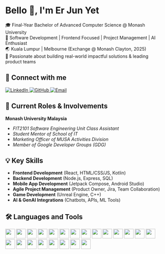 # Bello 👋, I'm Er Jun Yet

🎓 Final-Year Bachelor of Advanced Computer Science @ Monash University  
🚀 Software Development | Frontend Focused | Project Management | AI Enthusiast  
🌏 Kuala Lumpur | Melbourne (Exchange @ Monash Clayton, 2025)  
🧠 Passionate about building real-world impactful solutions & leading product teams

## 🔗 Connect with me
<p align="left">
  <a href="https://www.linkedin.com/in/er-jun-yet-657bb5300" target="_blank">
    <img src="https://img.shields.io/badge/-LinkedIn-blue?style=flat&logo=linkedin&logoColor=white" alt="LinkedIn" />
  </a>
  <a href="https://github.com/bryanerjunyet" target="_blank">
    <img src="https://img.shields.io/badge/-GitHub-181717?style=flat&logo=github&logoColor=white" alt="GitHub" />
  </a>
  <a href="mailto:erjunyet@gmail.com">
    <img src="https://img.shields.io/badge/-Email-D14836?style=flat&logo=gmail&logoColor=white" alt="Email" />
  </a>
</p>

## 💼 Current Roles & Involvements

**Monash University Malaysia**
- *FIT2101 Software Engineering Unit Class Assistant*  
- *Student Mentor of School of IT*  
- *Marketing Officer of MUSA Activities Division*  
- *Member of Google Developer Groups (GDG)*  

## 💡 Key Skills

- **Frontend Development** (React, HTML/CSS/JS, Kotlin)
- **Backend Development** (Node.js, Express, SQL)
- **Mobile App Development** (Jetpack Compose, Android Studio)
- **Agile Project Management** (Product Owner, Jira, Team Collaboration)
- **Game Development** (Unreal Engine, C++)
- **AI & GenAI Integrations** (Chatbots, APIs, ML Tools)

## 🛠️ Languages and Tools
<p align="left">
  <!-- Programming Languages -->
  <img src="https://cdn.jsdelivr.net/gh/devicons/devicon/icons/javascript/javascript-original.svg" height="30"/>
  <img src="https://cdn.jsdelivr.net/gh/devicons/devicon/icons/react/react-original.svg" height="30"/>
  <img src="https://cdn.jsdelivr.net/gh/devicons/devicon/icons/nodejs/nodejs-original.svg" height="30"/>
  <img src="https://cdn.jsdelivr.net/gh/devicons/devicon/icons/java/java-original.svg" height="30"/>
  <img src="https://cdn.jsdelivr.net/gh/devicons/devicon/icons/python/python-original.svg" height="30"/>
  <img src="https://cdn.jsdelivr.net/gh/devicons/devicon/icons/cplusplus/cplusplus-original.svg" height="30"/>
  <img src="https://cdn.jsdelivr.net/gh/devicons/devicon/icons/c/c-original.svg" height="30"/>
  <img src="https://cdn.jsdelivr.net/gh/devicons/devicon/icons/haskell/haskell-original.svg" height="30"/>
  <img src="https://cdn.jsdelivr.net/gh/devicons/devicon/icons/kotlin/kotlin-original.svg" height="30"/>
  <img src="https://cdn.jsdelivr.net/gh/devicons/devicon/icons/sqlite/sqlite-original.svg" height="30"/>
  <img src="https://cdn.jsdelivr.net/gh/devicons/devicon/icons/html5/html5-original.svg" height="30"/>
  <img src="https://cdn.jsdelivr.net/gh/devicons/devicon/icons/css3/css3-original.svg" height="30"/>

  <!-- Tools & IDEs -->
  <img src="https://cdn.jsdelivr.net/gh/devicons/devicon/icons/vscode/vscode-original.svg" height="30"/>
  <img src="https://cdn.jsdelivr.net/gh/devicons/devicon/icons/androidstudio/androidstudio-original.svg" height="30"/>
  <img src="https://cdn.jsdelivr.net/gh/devicons/devicon/icons/rider/rider-original.svg" height="30"/>
  <img src="https://cdn.jsdelivr.net/gh/devicons/devicon/icons/git/git-original.svg" height="30"/>
  <img src="https://cdn.jsdelivr.net/gh/devicons/devicon/icons/docker/docker-original.svg" height="30"/>
  <img src="https://cdn.jsdelivr.net/gh/devicons/devicon/icons/unrealengine/unrealengine-original.svg" height="30"/>
  <img src="https://cdn.jsdelivr.net/gh/devicons/devicon/icons/linux/linux-original.svg" height="30"/>

  <!-- Other Software -->
  <img src="https://cdn.jsdelivr.net/gh/devicons/devicon/icons/photoshop/photoshop-plain.svg" height="30"/>
  <img src="https://cdn.jsdelivr.net/gh/devicons/devicon/icons/premierepro/premierepro-plain.svg" height="30"/>
  <img src="https://cdn.jsdelivr.net/gh/devicons/devicon/icons/jira/jira-original.svg" height="30"/>
</p>



